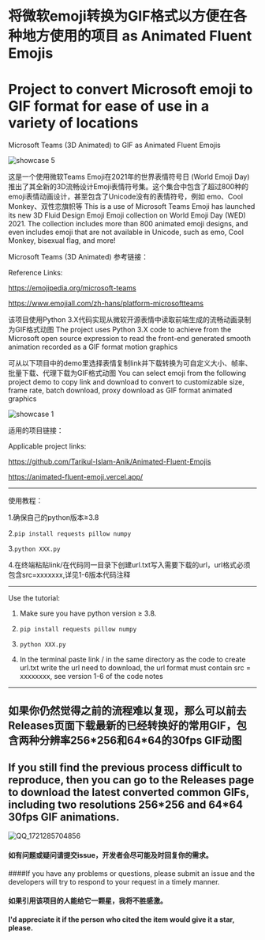# 将微软emoji转换为GIF格式以方便在各种地方使用的项目 as Animated Fluent Emojis
# Project to convert Microsoft emoji to GIF format for ease of use in a variety of locations

Microsoft Teams (3D Animated) to GIF
as Animated Fluent Emojis

![showcase 5](https://github.com/user-attachments/assets/fe3a7413-8368-45e9-a08a-0c5832a70b6d)

这是一个使用微软Teams Emoji在2021年的世界表情符号日 (World Emoji Day) 推出了其全新的3D流畅设计Emoji表情符号集。这个集合中包含了超过800种的emoji表情动画设计，甚至包含了Unicode没有的表情符号，例如 emo、Cool Monkey、双性恋旗帜等
This is a use of Microsoft Teams Emoji has launched its new 3D Fluid Design Emoji Emoji collection on World Emoji Day (WED) 2021. The collection includes more than 800 animated emoji designs, and even includes emoji that are not available in Unicode, such as emo, Cool Monkey, bisexual flag, and more!

Microsoft Teams (3D Animated) 
参考链接：

Reference Links:

https://emojipedia.org/microsoft-teams

https://www.emojiall.com/zh-hans/platform-microsoftteams

该项目使用Python 3.X代码实现从微软开源表情中读取前端生成的流畅动画录制为GIF格式动图
The project uses Python 3.X code to achieve from the Microsoft open source expression to read the front-end generated smooth animation recorded as a GIF format motion graphics

可从以下项目中的demo里选择表情复制link并下载转换为可自定义大小、帧率、批量下载、代理下载为GIF格式动图
You can select emoji from the following project demo to copy link and download to convert to customizable size, frame rate, batch download, proxy download as GIF format animated graphics

![showcase 1](https://github.com/user-attachments/assets/c9737d11-ea9c-4541-b3a4-3cee2a486e2f)

适用的项目链接：

Applicable project links:
    
https://github.com/Tarikul-Islam-Anik/Animated-Fluent-Emojis
    
https://animated-fluent-emoji.vercel.app/

---

使用教程：

1.确保自己的python版本≥3.8

2.`pip install requests pillow numpy`

3.`python XXX.py`

4.在终端粘贴link/在代码同一目录下创建url.txt写入需要下载的url，url格式必须包含src=xxxxxxx,详见1-6版本代码注释

---

Use the tutorial:

1. Make sure you have python version ≥ 3.8.

2. `pip install requests pillow numpy`

3. `python XXX.py`

4. In the terminal paste link / in the same directory as the code to create url.txt write the url need to download, the url format must contain src = xxxxxxxx, see version 1-6 of the code notes

---

## 如果你仍然觉得之前的流程难以复现，那么可以前去Releases页面下载最新的已经转换好的常用GIF，包含两种分辨率256\*256和64\*64的30fps GIF动图
## If you still find the previous process difficult to reproduce, then you can go to the Releases page to download the latest converted common GIFs, including two resolutions 256\*256 and 64\*64 30fps GIF animations.

![QQ_1721285704856](https://github.com/user-attachments/assets/d988173c-e26e-46de-a3bd-bccaa8d3096b)

#### 如有问题或疑问请提交issue，开发者会尽可能及时回复你的需求。

####If you have any problems or questions, please submit an issue and the developers will try to respond to your request in a timely manner.

#### 如果引用该项目的人能给它一颗星，我将不胜感激。

#### I'd appreciate it if the person who cited the item would give it a star, please.
